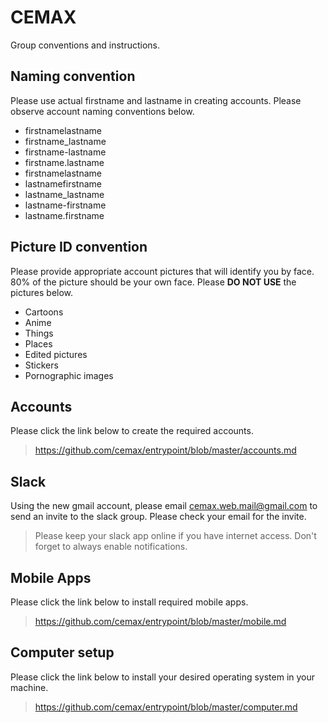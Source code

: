 # CEMAX 
Group conventions and instructions.

## Naming convention
Please use actual firstname and lastname in creating accounts.
Please observe account naming conventions below.

- firstnamelastname
- firstname_lastname
- firstname-lastname
- firstname.lastname
- firstnamelastname
- lastnamefirstname
- lastname_lastname
- lastname-firstname
- lastname.firstname

## Picture ID convention
Please provide appropriate account pictures that will identify you by face.
80% of the picture should be your own face.
Please **DO NOT USE** the pictures below.

- Cartoons
- Anime
- Things
- Places
- Edited pictures
- Stickers
- Pornographic images

## Accounts
Please click the link below to create the required accounts.
> https://github.com/cemax/entrypoint/blob/master/accounts.md

## Slack
Using the new gmail account, please email cemax.web.mail@gmail.com to
send an invite to the slack group. Please check your email for
the invite.
> Please keep your slack app online if you have internet access.
> Don't forget to always enable notifications.

## Mobile Apps
Please click the link below to install required mobile apps.
> https://github.com/cemax/entrypoint/blob/master/mobile.md

## Computer setup
Please click the link below to install your desired operating
system in your machine.
> https://github.com/cemax/entrypoint/blob/master/computer.md

